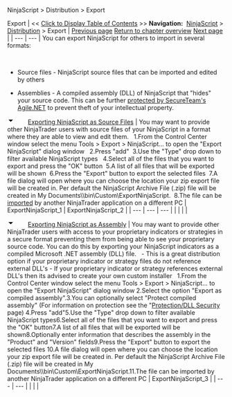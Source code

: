 ﻿
NinjaScript > Distribution > Export

Export
| << [Click to Display Table of Contents](export.md) >> **Navigation:**     [NinjaScript](ninjascript-1.md) > [Distribution](distribution-1.md) > Export | [Previous page](import-1.md) [Return to chapter overview](distribution-1.md) [Next page](remove-ninjascript-assembly-1.md) |
| --- | --- |
You can export NinjaScript for others to import in several formats:   

 
- Source files - NinjaScript source files that can be imported and edited by others 

- Assemblies - A compiled assembly (DLL) of NinjaScript that "hides" your source code. This can be further [protected by SecureTeam's Agile.NET](protection_dll_security-1.md) to prevent theft of your intellectual property.

![tog_minus](tog_minus-1.gif)        [Exporting NinjaScript as Source Files](javascript:HMToggle('toggle','ExportingninjascriptAsSourceFiles','ExportingninjascriptAsSourceFiles_ICON'))
| You may want to provide other NinjaTrader users with source files of your NinjaScript in a format where they are able to view and edit them.   1.From the Control Center window select the menu Tools > Export > NinjaScript... to open the "Export NinjaScript" dialog window   2.Press "add"  3.Use the "Type" drop down to filter available NinjaScript types   4.Select all of the files that you want to export and press the "OK" button  5.A list of all files that will be exported will be shown  6.Press the "Export" button to export the selected files  7.A file dialog will open where you can choose the location your zip export file will be created in. Per default the NinjaScript Archive File (.zip) file will be created in My Documents\\<NinjaTrader Folder>\\bin\\Custom\\ExportNinjaScript.  8.The file can be [imported](import-1.md) by another NinjaTrader application on a different PC | ExportNinjaScript_1 | ExportNinjaScript_2 |
| --- | --- | --- |
|  | | |

![tog_minus](tog_minus-1.gif)        [Exporting NinjaScript as Assembly](javascript:HMToggle('toggle','ExportingninjascriptAsAssembly','ExportingninjascriptAsAssembly_ICON'))
| You may want to provide other NinjaTrader users with access to your proprietary indicators or strategies in a secure format preventing them from being able to see your proprietary source code. You can do this by exporting your NinjaScript indicators as a compiled Microsoft .NET assembly (DLL) file.    - This is a great distribution option if your proprietary indicator or strategy files do not reference external DLL's - If your proprietary indicator or strategy references external DLL's then its advised to create your own custom installer   1.From the Control Center window select the menu Tools > Export > NinjaScript... to open the "Export NinjaScript" dialog window 2.Select the option "Export as compiled assembly".3.You can optionally select "Protect compiled assembly" (For information on protection see the "[Protection/DLL Security](protection_dll_security-1.md) page) 4.Press "add"5.Use the "Type" drop down to filter available NinjaScript types6.Select all of the files that you want to export and press the "OK" button7.A list of all files that will be exported will be shown8.Optionally enter information that describes the assembly in the "Product" and "Version" fields9.Press the "Export" button to export the selected files 10.A file dialog will open where you can choose the location your zip export file will be created in. Per default the NinjaScript Archive File (.zip) file will be created in My Documents\\<NinjaTrader Folder>\\bin\\Custom\\ExportNinjaScript.11.The file can be imported by another NinjaTrader application on a different PC | ExportNinjaScript_3 |
| --- | --- |
|  | |
